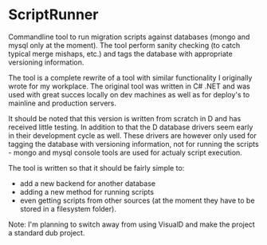 ScriptRunner
============

Commandline tool to run migration scripts against databases (mongo and mysql only at the moment). The tool perform sanity checking (to catch typical merge mishaps, etc.) and tags the database with appropriate versioning information.

The tool is a complete rewrite of a tool with similar functionality I originally wrote for my workplace. The original tool was written in C# .NET and was used with great succes locally on dev machines as well as for deploy's to mainline and production servers.

It should be noted that this version is written from scratch in D and has received little testing. In addition to that the D database drivers seem early in their development cycle as well. These drivers are however only used for tagging the database with versioning information, not for running the scripts - mongo and mysql console tools are used for actualy script execution.

The tool is written so that it should be fairly simple to:
 - add a new backend for another database
 - adding a new method for running scripts
 - even getting scripts from other sources (at the moment they have to be stored in a filesystem folder).

Note: I'm planning to switch away from using VisualD and make the project a standard dub project.
